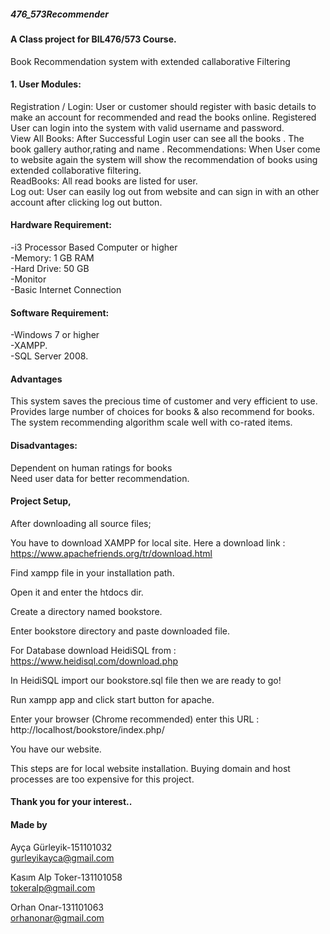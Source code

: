 #####  476_573Recommender
#### A Class project for BIL476/573 Course.

Book Recommendation system with extended callaborative Filtering


#### 1. User Modules:

Registration / Login: User or customer should register with basic details to make an account for recommended and read the books online. Registered User can login into the system with valid username and password.<br/>
View All Books: After Successful Login user can see all the  books . The book gallery author,rating and name . 
Recommendations: When User come to website again the system will show the recommendation of books using extended collaborative filtering. <br/>
ReadBooks: All  read books are listed for user.<br/>
Log out: User can easily log out from website and can sign in with an other account after clicking log out button.<br/>


#### Hardware Requirement:

-i3 Processor Based Computer or higher<br/>
-Memory: 1 GB RAM<br/>
-Hard Drive: 50 GB<br/>
-Monitor<br/>
-Basic Internet Connection<br/>


#### Software Requirement:

-Windows 7 or higher <br/>
-XAMPP.<br/>
-SQL Server 2008.<br/>



#### Advantages
This system saves the precious time of customer and very efficient to use.<br/>
Provides large number of choices for books & also recommend for books.<br/>
The system recommending algorithm scale well with co-rated items.<br/>



#### Disadvantages:
Dependent on human ratings for books<br/>
Need user data for better recommendation.<br/>



#### Project Setup,


After downloading all source files;

You have to download XAMPP for local site. Here a download link : https://www.apachefriends.org/tr/download.html

Find xampp file in your installation path.

Open it and enter the htdocs dir.

Create a directory named bookstore.

Enter bookstore directory and paste downloaded file.

For Database download HeidiSQL from : https://www.heidisql.com/download.php

In HeidiSQL import our bookstore.sql file then we are ready to go!

Run xampp app and click start button for apache.

Enter your browser (Chrome recommended) enter this URL : http://localhost/bookstore/index.php/



You have our website.

This steps are for local website installation. Buying domain and host processes are too expensive for this project.<br/>



#### Thank you for your interest..



#### Made by <br/>

Ayça Gürleyik-151101032<br/>
gurleyikayca@gmail.com<br/>

Kasım Alp Toker-131101058<br/>
tokeralp@gmail.com<br/>

Orhan Onar-131101063<br/>
orhanonar@gmail.com<br/>
